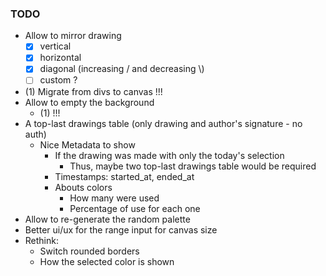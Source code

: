 ### TODO

- Allow to mirror drawing
    - [x] vertical
    - [x] horizontal
    - [x] diagonal (increasing \/ and decreasing \\)
    - [ ] custom ?
- (1) Migrate from divs to canvas !!!
- Allow to empty the background
    - (1) !!!
- A top-last drawings table (only drawing and author's signature - no auth)
    - Nice Metadata to show
        - If the drawing was made with only the today's selection
            - Thus, maybe two top-last drawings table would be required
        - Timestamps: started_at, ended_at
        - Abouts colors
            - How many were used
            - Percentage of use for each one
- Allow to re-generate the random palette
- Better ui/ux for the range input for canvas size
- Rethink:
    - Switch rounded borders
    - How the selected color is shown
